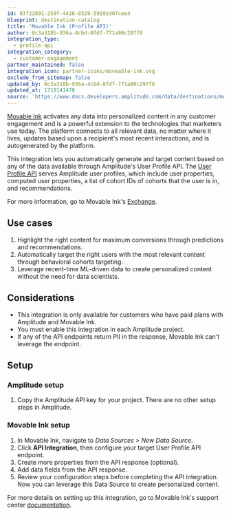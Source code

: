 ```yaml
---
id: 83f22891-259f-4426-8329-59191d07cee4
blueprint: destination-catalog
title: 'Movable Ink (Profile API)'
author: 0c3a318b-936a-4cbd-8fdf-771a90c297f0
integration_type:
  - profile-api
integration_category:
  - customer-engagement
partner_maintained: false
integration_icon: partner-icons/moveable-ink.svg
exclude_from_sitemap: false
updated_by: 0c3a318b-936a-4cbd-8fdf-771a90c297f0
updated_at: 1718141470
source: 'https://www.docs.developers.amplitude.com/data/destinations/moveable-ink-profile-api/'
---
```

[Movable Ink](https://movableink.com/) activates any data into personalized content in any customer engagement and is a powerful extension to the technologies that marketers use today. The platform connects to all relevant data, no matter where it lives, updates based upon a recipient's most recent interactions, and is autogenerated by the platform.

This integration lets you automatically generate and target content based on any of the data available through Amplitude's User Profile API. The [User Profile API](/docs/apis/analytics/user-profile) serves Amplitude user profiles, which include user properties, computed user properties, a list of cohort IDs of cohorts that the user is in, and recommendations.

For more information, go to Movable Ink's [Exchange](https://exchange.movableink.com/solution/amplitude).

## Use cases

1. Highlight the right content for maximum conversions through predictions and recommendations.
2. Automatically target the right users with the most relevant content through behavioral cohorts targeting.
3. Leverage recent-time ML-driven data to create personalized content without the need for data scientists.

## Considerations

- This integration is only available for customers who have paid plans with Amplitude and Movable Ink.
- You must enable this integration in each Amplitude project.
- If any of the API endpoints return PII in the response, Movable Ink can't leverage the endpoint.

## Setup

### Amplitude setup

1. Copy the Amplitude API key for your project. There are no other setup steps in Amplitude.

### Movable Ink setup

1. In Movable Ink, navigate to *Data Sources > New Data Source*.
2. Click **API Integration**, then configure your target User Profile API endpoint. 
3. Create more properties from the API response (optional).
4. Add data fields from the API response.
5. Review your configuration steps before completing the API integration. Now you can leverage this Data Source to create personalized content.

For more details on setting up this integration, go to Movable Ink's support center [documentation](https://support.movableink.com/hc/en-us/articles/4995398586263).